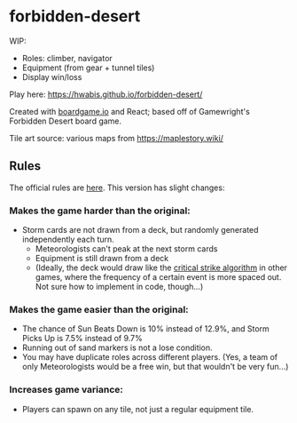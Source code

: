 # forbidden-desert
WIP:
* Roles: climber, navigator
* Equipment (from gear + tunnel tiles)
* Display win/loss

Play here: https://hwabis.github.io/forbidden-desert/

Created with [boardgame.io](https://boardgame.io/) and React; based off of Gamewright's Forbidden Desert board game.

Tile art source: various maps from https://maplestory.wiki/

## Rules
The official rules are [here](https://www.gamewright.com/gamewright/pdfs/Rules/ForbiddenDesertTM-RULES.pdf). This version has slight changes:

### Makes the game harder than the original:
* Storm cards are not drawn from a deck, but randomly generated independently each turn.
  * Meteorologists can't peak at the next storm cards
  * Equipment is still drawn from a deck
  * (Ideally, the deck would draw like the [critical strike algorithm](https://www.doranslab.gg/articles/crit-strike-algorithm.html) in other games, where the frequency of a certain event is more spaced out. Not sure how to implement in code, though...)

### Makes the game easier than the original:
* The chance of Sun Beats Down is 10% instead of 12.9%, and Storm Picks Up is 7.5% instead of 9.7%
* Running out of sand markers is not a lose condition.
* You may have duplicate roles across different players. (Yes, a team of only Meteorologists would be a free win, but that wouldn't be very fun...)

### Increases game variance:
* Players can spawn on any tile, not just a regular equipment tile.
